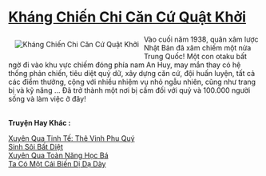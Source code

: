 <a href="https://truyentiki.com/khang-chien-chi-can-cu-quat-khoi.31675/" title="Kháng Chiến Chi Căn Cứ Quật Khởi"><h1>Kháng Chiến Chi Căn Cứ Quật Khởi</h1></a><div style="display:table"><img align="right" style="float: left; padding: 10px;" src="https://truyentiki.com/a/img/str/src/31675.jpg" alt="Kháng Chiến Chi Căn Cứ Quật Khởi">Vào cuối năm 1938, quân xâm lược Nhật Bản đã xâm chiếm một nửa Trung Quốc! Một con otaku bất ngờ đi vào khu vực chiếm đóng phía nam An Huy, may mắn thay có hệ thống phản chiến, tiêu diệt quỷ dữ, xây dựng căn cứ, đội huấn luyện, tất cả các điểm thưởng, cộng với nhiều nhiệm vụ nhỏ ngẫu nhiên, cũng như trang bị và kỹ năng ... Đã trở thành một nơi bị cấm đối với quỷ và 100.000 người sống và làm việc ở đây!</div><p><br><b>Truyện Hay Khác :</b></p><a href="https://truyentiki.com/xuyen-qua-tinh-te-the-vinh-phu-quy.31674/" alt="Xuyên Qua Tinh Tế: Thê Vinh Phu Quý">Xuyên Qua Tinh Tế: Thê Vinh Phu Quý</a><br/><a href="https://wikitruyen.wordpress.com/2020/06/23/sinh-soi-bat-diet/" alt="Sinh Sôi Bất Diệt">Sinh Sôi Bất Diệt</a><br/><a href="https://github.com/nownovels/top500/tree/master/truyenhay/33858/" alt="Xuyên Qua Toàn Năng Học Bá">Xuyên Qua Toàn Năng Học Bá</a><br/><a href="https://github.com/nownovels/top500/tree/master/truyenhay/33840/" alt="Ta Có Một Cái Biến Dị Dạ Dày">Ta Có Một Cái Biến Dị Dạ Dày</a><br/>